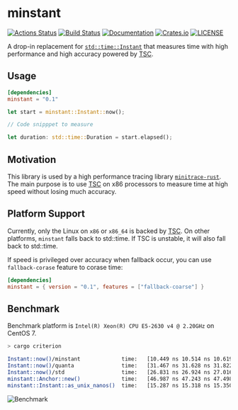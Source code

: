 # minstant
[![Actions Status](https://github.com/tikv/minstant/workflows/CI/badge.svg)](https://github.com/tikv/minstant/actions)
[![Build Status](https://travis-ci.org/tikv/minstant.svg?branch=master)](https://travis-ci.org/tikv/minstant)
[![Documentation](https://docs.rs/minstant/badge.svg)](https://docs.rs/minstant/)
[![Crates.io](https://img.shields.io/crates/v/minstant.svg)](https://crates.io/crates/minstant)
[![LICENSE](https://img.shields.io/github/license/tikv/minstant.svg)](https://github.com/tikv/minstant/blob/master/LICENSE)

A drop-in replacement for [`std::time::Instant`](https://doc.rust-lang.org/std/time/struct.Instant.html) that measures time with high performance and high accuracy powered by [TSC](https://en.wikipedia.org/wiki/Time_Stamp_Counter).

## Usage

```toml
[dependencies]
minstant = "0.1"
```

```rust
let start = minstant::Instant::now();

// Code snipppet to measure

let duration: std::time::Duration = start.elapsed();
```


## Motivation

This library is used by a high performance tracing library [`minitrace-rust`](https://github.com/tikv/minitrace-rust). The main purpose is to use [TSC](https://en.wikipedia.org/wiki/Time_Stamp_Counter) on x86 processors to measure time at high speed without losing much accuracy.

## Platform Support

Currently, only the Linux on `x86` or `x86_64` is backed by [TSC](https://en.wikipedia.org/wiki/Time_Stamp_Counter). On other platforms, `minstant` falls back to std::time. If TSC is unstable, it will also fall back to std::time.

If speed is privileged over accuracy when fallback occur, you can use `fallback-corase` feature to corase time:

```toml
[dependencies]
minstant = { version = "0.1", features = ["fallback-coarse"] }
```

## Benchmark

Benchmark platform is `Intel(R) Xeon(R) CPU E5-2630 v4 @ 2.20GHz` on CentOS 7.

```sh
> cargo criterion

Instant::now()/minstant             time:   [10.449 ns 10.514 ns 10.619 ns]
Instant::now()/quanta               time:   [31.467 ns 31.628 ns 31.822 ns]
Instant::now()/std                  time:   [26.831 ns 26.924 ns 27.016 ns]
minstant::Anchor::new()             time:   [46.987 ns 47.243 ns 47.498 ns]
minstant::Instant::as_unix_nanos()  time:   [15.287 ns 15.318 ns 15.350 ns]
```

![Benchmark](benchmark.jpeg)
